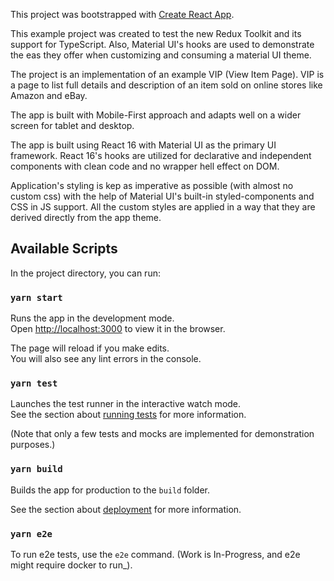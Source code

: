 This project was bootstrapped with [Create React App](https://github.com/facebook/create-react-app).

This example project was created to test the new Redux Toolkit and its support for TypeScript. Also, Material UI's hooks are used to demonstrate the eas they offer when customizing and consuming a material UI theme. 

The project is an implementation of an example VIP (View Item Page). VIP is a page to list full details and description of an item sold on online stores like Amazon and eBay.

The app is built with Mobile-First approach and adapts well on a wider screen for tablet and desktop.

The app is built using React 16 with Material UI as the primary UI framework. 
React 16's hooks are utilized for declarative and independent components with clean code and no wrapper hell effect on DOM.

Application's styling is kep as imperative as possible (with almost no custom css) with the help of Material UI's built-in styled-components and CSS in JS support.
All the custom styles are applied in a way that they are derived directly from the app theme.  

## Available Scripts

In the project directory, you can run:

### `yarn start`

Runs the app in the development mode.<br />
Open [http://localhost:3000](http://localhost:3000) to view it in the browser.

The page will reload if you make edits.<br />
You will also see any lint errors in the console.

### `yarn test`

Launches the test runner in the interactive watch mode.<br />
See the section about [running tests](https://facebook.github.io/create-react-app/docs/running-tests) for more information.

(Note that only a few tests and mocks are implemented for demonstration purposes.)

### `yarn build`

Builds the app for production to the `build` folder.<br />

See the section about [deployment](https://facebook.github.io/create-react-app/docs/deployment) for more information.

### `yarn e2e`

To run e2e tests, use the `e2e` command. (Work is In-Progress, and e2e might require docker to run_).
